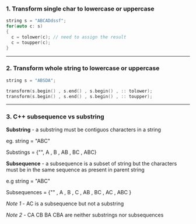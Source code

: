 ### 1. Transform single char to lowercase or uppercase

``` C++
string s = "ABCADdssf";
for(auto c: s)
{
  c = tolower(c); // need to assign the result 
  c = toupper(c);
}
```
---
### 2. Transform whole string to lowercase or uppercase
``` C++
string s = "ABSDA";

transform(s.begin() , s.end() , s.begin() , :: tolower);
transform(s.begin() , s.end() , s.begin() , :: toupper);
```
---
### 3. C++ subsequence vs substring

**Substring** - a substring must be contiguos characters in a string

eg. string = "ABC"

Substings = {"", A , B , AB , BC , ABC}

**Subsequence** - a subsequence is a subset of string but the characters must be in the same sequence as present in parent string

e.g string = "ABC"

Subsequences = {"" , A , B , C , AB , BC , AC , ABC }

*Note 1* - AC is a subsequence but not a substring

*Note 2* - CA CB BA CBA are neither substrings nor subsequences


